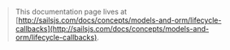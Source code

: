 > This documentation page lives at [http://sailsjs.com/docs/concepts/models-and-orm/lifecycle-callbacks](http://sailsjs.com/docs/concepts/models-and-orm/lifecycle-callbacks).